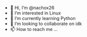 - 👋 Hi, I’m @nachox26
- 👀 I’m interested in Linux
- 🌱 I’m currently learning Python
- 💞️ I’m looking to collaborate on idk
- 📫 How to reach me ...

<!---
nachox26/nachox26 is a ✨ special ✨ repository because its `README.md` (this file) appears on your GitHub profile.
You can click the Preview link to take a look at your changes.
--->
